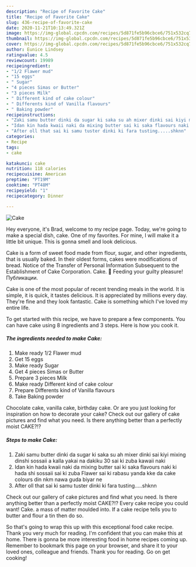 ```yaml
---
description: "Recipe of Favorite Cake"
title: "Recipe of Favorite Cake"
slug: 436-recipe-of-favorite-cake
date: 2020-11-21T10:13:49.321Z
image: https://img-global.cpcdn.com/recipes/5d871fe5b96cbce6/751x532cq70/cake-recipe-main-photo.jpg
thumbnail: https://img-global.cpcdn.com/recipes/5d871fe5b96cbce6/751x532cq70/cake-recipe-main-photo.jpg
cover: https://img-global.cpcdn.com/recipes/5d871fe5b96cbce6/751x532cq70/cake-recipe-main-photo.jpg
author: Eunice Lindsey
ratingvalue: 4.5
reviewcount: 19989
recipeingredient:
- "1/2 Flawer mud"
- "15 eggs"
- " Sugar"
- "4 pieces Simas or Butter"
- "3 pieces Milk"
- " Different kind of cake colour"
- " Differents kind of Vanilla flavours"
- " Baking powder"
recipeinstructions:
- "Zaki samu butter dinki da sugar ki saka su ah mixer dinki sai kiyi mixing dinshi sossaii a kalla yakai na dakiku 30 sai ki zuba kawaii naki"
- "Idan kin hada kwaii naki da mixing butter sai ki saka flavours naki ki hada shi sossaii sai ki zuba Flawer sai ki rabasu yanda kke da cake colours din nkm nawa guda biyar ne"
- "After oll that sai ki samu tuster dinki ki fara tusting.....shknn"
categories:
- Recipe
tags:
- cake

katakunci: cake 
nutrition: 118 calories
recipecuisine: American
preptime: "PT19M"
cooktime: "PT48M"
recipeyield: "1"
recipecategory: Dinner

---
```



![Cake](https://img-global.cpcdn.com/recipes/5d871fe5b96cbce6/751x532cq70/cake-recipe-main-photo.jpg)

Hey everyone, it's Brad, welcome to my recipe page. Today, we're going to make a special dish, cake. One of my favorites. For mine, I will make it a little bit unique. This is gonna smell and look delicious.

Cake is a form of sweet food made from flour, sugar, and other ingredients, that is usually baked. In their oldest forms, cakes were modifications of bread. Notice of the Transfer of Personal Information Subsequent to the Establishment of Cake Corporation. Cake. 🎂 Feeding your guilty pleasure! Публикации.

Cake is one of the most popular of recent trending meals in the world. It is simple, it is quick, it tastes delicious. It is appreciated by millions every day. They're fine and they look fantastic. Cake is something which I've loved my entire life.


To get started with this recipe, we have to prepare a few components. You can have cake using 8 ingredients and 3 steps. Here is how you cook it.

<!--inarticleads1-->

##### The ingredients needed to make Cake:

1. Make ready 1/2 Flawer mud
1. Get 15 eggs
1. Make ready  Sugar
1. Get 4 pieces Simas or Butter
1. Prepare 3 pieces Milk
1. Make ready  Different kind of cake colour
1. Prepare  Differents kind of Vanilla flavours
1. Take  Baking powder


Chocolate cake, vanilla cake, birthday cake. Or are you just looking for inspiration on how to decorate your cake? Check out our gallery of cake pictures and find what you need. Is there anything better than a perfectly moist CAKE?!? 

<!--inarticleads2-->

##### Steps to make Cake:

1. Zaki samu butter dinki da sugar ki saka su ah mixer dinki sai kiyi mixing dinshi sossaii a kalla yakai na dakiku 30 sai ki zuba kawaii naki
1. Idan kin hada kwaii naki da mixing butter sai ki saka flavours naki ki hada shi sossaii sai ki zuba Flawer sai ki rabasu yanda kke da cake colours din nkm nawa guda biyar ne
1. After oll that sai ki samu tuster dinki ki fara tusting.....shknn


Check out our gallery of cake pictures and find what you need. Is there anything better than a perfectly moist CAKE?!? Every cake recipe you could want! Cake. a mass of matter moulded into. If a cake recipe tells you to butter and flour a tin then do so. 

So that's going to wrap this up with this exceptional food cake recipe. Thank you very much for reading. I'm confident that you can make this at home. There is gonna be more interesting food in home recipes coming up. Remember to bookmark this page on your browser, and share it to your loved ones, colleague and friends. Thank you for reading. Go on get cooking!
